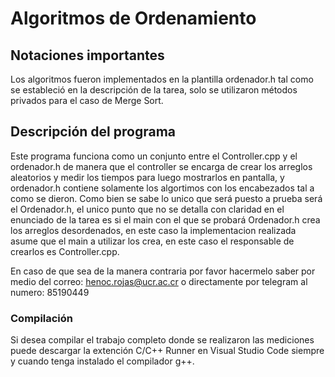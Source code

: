 # Algoritmos de Ordenamiento 

## Notaciones importantes

Los algoritmos fueron implementados en la plantilla ordenador.h tal como se estableció en la descripción de la tarea, solo se utilizaron métodos privados para el caso de Merge Sort.

## Descripción del programa
Este programa funciona como un conjunto entre el Controller.cpp y el ordenador.h de manera que el controller se encarga de crear los arreglos aleatorios y medir los tiempos para luego mostrarlos en pantalla, y ordenador.h contiene solamente los algortimos con los encabezados tal a como se dieron. 
Como bien se sabe lo unico que será puesto a prueba será el Ordenador.h, el unico punto que no se detalla con claridad en el enunciado de la tarea es si el main con el que se probará Ordenador.h crea los arreglos desordenados, en este caso la implementacion realizada asume que el main a utilizar los crea, en este caso el responsable de crearlos es Controller.cpp.

En caso de que sea de la manera contraria por favor hacermelo saber por medio del correo: henoc.rojas@ucr.ac.cr o directamente por telegram al numero: 85190449

### Compilación
Si desea compilar el trabajo completo donde se realizaron las mediciones puede descargar la extención C/C++ Runner en Visual Studio Code siempre y cuando tenga instalado el compilador g++.